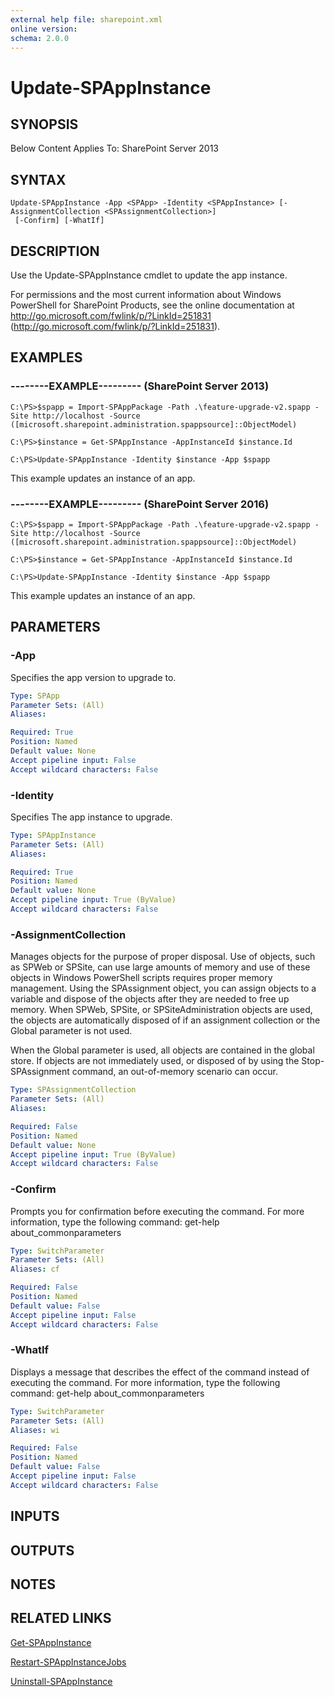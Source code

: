 ```yaml
---
external help file: sharepoint.xml
online version: 
schema: 2.0.0
---
```


# Update-SPAppInstance

## SYNOPSIS
Below Content Applies To: SharePoint Server 2013

## SYNTAX

```
Update-SPAppInstance -App <SPApp> -Identity <SPAppInstance> [-AssignmentCollection <SPAssignmentCollection>]
 [-Confirm] [-WhatIf]
```

## DESCRIPTION
Use the Update-SPAppInstance cmdlet to update the app instance.

For permissions and the most current information about Windows PowerShell for SharePoint Products, see the online documentation at http://go.microsoft.com/fwlink/p/?LinkId=251831 (http://go.microsoft.com/fwlink/p/?LinkId=251831).

## EXAMPLES

### --------EXAMPLE--------- (SharePoint Server 2013)
```
C:\PS>$spapp = Import-SPAppPackage -Path .\feature-upgrade-v2.spapp -Site http://localhost -Source ([microsoft.sharepoint.administration.spappsource]::ObjectModel)

C:\PS>$instance = Get-SPAppInstance -AppInstanceId $instance.Id

C:\PS>Update-SPAppInstance -Identity $instance -App $spapp
```

This example updates an instance of an app.

### --------EXAMPLE--------- (SharePoint Server 2016)
```
C:\PS>$spapp = Import-SPAppPackage -Path .\feature-upgrade-v2.spapp -Site http://localhost -Source ([microsoft.sharepoint.administration.spappsource]::ObjectModel)

C:\PS>$instance = Get-SPAppInstance -AppInstanceId $instance.Id

C:\PS>Update-SPAppInstance -Identity $instance -App $spapp
```

This example updates an instance of an app.

## PARAMETERS

### -App
Specifies the app version to upgrade to.

```yaml
Type: SPApp
Parameter Sets: (All)
Aliases: 

Required: True
Position: Named
Default value: None
Accept pipeline input: False
Accept wildcard characters: False
```

### -Identity
Specifies The app instance to upgrade.

```yaml
Type: SPAppInstance
Parameter Sets: (All)
Aliases: 

Required: True
Position: Named
Default value: None
Accept pipeline input: True (ByValue)
Accept wildcard characters: False
```

### -AssignmentCollection
Manages objects for the purpose of proper disposal.
Use of objects, such as SPWeb or SPSite, can use large amounts of memory and use of these objects in Windows PowerShell scripts requires proper memory management.
Using the SPAssignment object, you can assign objects to a variable and dispose of the objects after they are needed to free up memory.
When SPWeb, SPSite, or SPSiteAdministration objects are used, the objects are automatically disposed of if an assignment collection or the Global parameter is not used.

When the Global parameter is used, all objects are contained in the global store.
If objects are not immediately used, or disposed of by using the Stop-SPAssignment command, an out-of-memory scenario can occur.

```yaml
Type: SPAssignmentCollection
Parameter Sets: (All)
Aliases: 

Required: False
Position: Named
Default value: None
Accept pipeline input: True (ByValue)
Accept wildcard characters: False
```

### -Confirm
Prompts you for confirmation before executing the command.
For more information, type the following command: get-help about_commonparameters

```yaml
Type: SwitchParameter
Parameter Sets: (All)
Aliases: cf

Required: False
Position: Named
Default value: False
Accept pipeline input: False
Accept wildcard characters: False
```

### -WhatIf
Displays a message that describes the effect of the command instead of executing the command.
For more information, type the following command: get-help about_commonparameters

```yaml
Type: SwitchParameter
Parameter Sets: (All)
Aliases: wi

Required: False
Position: Named
Default value: False
Accept pipeline input: False
Accept wildcard characters: False
```

## INPUTS

## OUTPUTS

## NOTES

## RELATED LINKS

[Get-SPAppInstance]()

[Restart-SPAppInstanceJobs]()

[Uninstall-SPAppInstance]()

